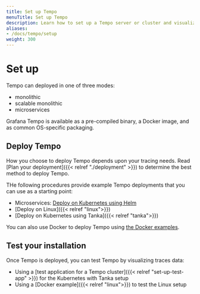 ```yaml
---
title: Set up Tempo
menuTitle: Set up Tempo
description: Learn how to set up a Tempo server or cluster and visualize data.
aliases:
- /docs/tempo/setup
weight: 300
---
```


# Set up

Tempo can deployed in one of three modes:

- monolithic
- scalable monolithic
- microservices

Grafana Tempo is available as a pre-compiled binary, a Docker image, and as common OS-specific packaging.

## Deploy Tempo

How you choose to deploy Tempo depends upon your tracing needs.
Read [Plan your deployment]({{< relref "./deployment" >}}) to determine the best method to deploy Tempo.

THe following procedures provide example Tempo deployments that you can use as a starting point:

- Microservices: [Deploy on Kubernetes using Helm](/docs/helm-charts/tempo-distributed/next/)
- [Deploy on Linux]({{< relref "linux">}})
- [Deploy on Kubernetes using Tanka]({{< relref "tanka">}})

You can also use Docker to deploy Tempo using [the Docker examples](https://github.com/grafana/tempo/tree/main/example/docker-compose).

## Test your installation

Once Tempo is deployed, you can test Tempo by visualizing traces data:

- Using a [test application for a Tempo cluster]({{< relref "set-up-test-app" >}}) for the Kubernetes with Tanka setup
- Using a [Docker example]({{< relref "linux">}}) to test the Linux setup
